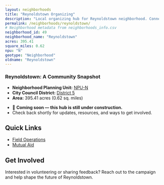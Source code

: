 ```yaml
---
layout: neighborhoods
title: "Reynoldstown Organizing"
description: "Local organizing hub for Reynoldstown neighborhood. Connect with field operations, mutual aid, and community organizing efforts."
permalink: /neighborhoods/reynoldstown/
# Neighborhood metadata from neighborhoods_info.csv
neighborhood_id: 49
neighborhood_name: "Reynoldstown"
acres: 395.41
square_miles: 0.62
npu: "N"
geotype: "Neighborhood"
oldname: "Reynoldstown"
---
```


### **Reynoldstown: A Community Snapshot**

  * **Neighborhood Planning Unit:** [NPU-N](https://www.atlantaga.gov/government/departments/city-planning/neighborhood-planning-units/neighborhood-and-npu-contacts)
  * **City Council District:** [District 5](https://citycouncil.atlantaga.gov/council-members/antonio-lewis)
  * **Area:** 395.41 acres (0.62 sq. miles)

- 🚧 **Coming soon — this hub is still under construction.**
- Check back shortly for updates, resources, and ways to get involved.

## Quick Links

- [Field Operations](./field-ops/)
- [Mutual Aid](./mutual-aid/)

## Get Involved

Interested in volunteering or sharing feedback? Reach out to the campaign and help shape the future of Reynoldstown.
